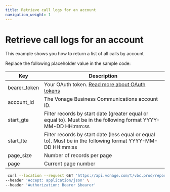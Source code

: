 ```yaml
---
title: Retrieve call logs for an account
navigation_weight: 1
---
```


# Retrieve call logs for an account
This example shows you how to return a list of all calls by account

Replace the following placeholder value in the sample code:

| Key        | Description                                                                                            |
|------------|--------------------------------------------------------------------------------------------------------|
| bearer_token | Your OAuth token. [Read more about OAuth tokens](/concepts/guides/create-an-access-token) |
| account_id | The Vonage Business Communications account ID. |
| start_gte | Filter records by start date (greater equal or equal to). Must be in the following format YYYY-MM-DD HH:mm:ss | 
| start_lte | Filter records by start date (less equal or equal to).  Must be in the following format YYYY-MM-DD HH:mm:ss | 
| page_size | Number of records per page |
| page | Current page number |

``` bash
 curl --location --request GET 'https://api.vonage.com/t/vbc.prod/reports/v1/accounts/$account_id/call-logs?start:gte=$start_gte&start:lte=$start_lte&page_size=$page_size&page=$page' \
--header 'Accept: application/json' \
--header 'Authorization: Bearer $bearer'
```
